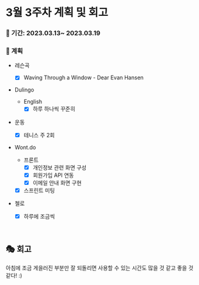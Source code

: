 # 3월 3주차 계획 및 회고

### 📆 기간: 2023.03.13~ 2023.03.19

### 📑 계획

- 레슨곡

  - [x] Waving Through a Window - Dear Evan Hansen
- Dulingo
  - English
    - [x] 하루 하나씩 꾸준히
- 운동
  - [x] 테니스 주 2회
- Wont.do
  - 프론트
    - [x] 개인정보 관련 화면 구성
    - [x] 회원가입 API 연동
    - [x] 이메일 안내 화면 구현
    
  - [x] 스프린트 미팅
  
- 첼로
  - [x] 하루에 조금씩
  

<br/>

## 🎭 회고

 아침에 조금 게을러진 부분만 잘 되돌리면 사용할 수 있는 시간도 많을 것 같고 좋을 것 같다! :)
